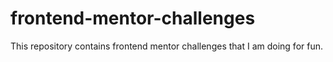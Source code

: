 # frontend-mentor-challenges
This repository contains frontend mentor challenges that I am doing for fun.
